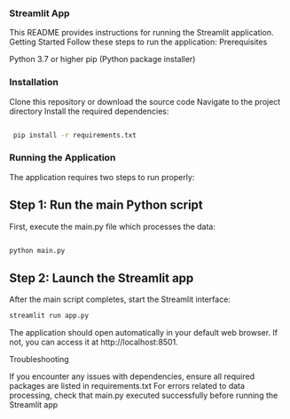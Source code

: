 ### Streamlit App
This README provides instructions for running the Streamlit application.
Getting Started
Follow these steps to run the application:
Prerequisites

Python 3.7 or higher
pip (Python package installer)

### Installation

Clone this repository or download the source code
Navigate to the project directory
Install the required dependencies:

``` bash

 pip install -r requirements.txt

 ```


### Running the Application
The application requires two steps to run properly:

## Step 1: Run the main Python script
First, execute the main.py file which processes the data:
``` bash

python main.py
```

## Step 2: Launch the Streamlit app
After the main script completes, start the Streamlit interface:
```bash
streamlit run app.py
```
The application should open automatically in your default web browser. If not, you can access it at http://localhost:8501.


Troubleshooting

If you encounter any issues with dependencies, ensure all required packages are listed in requirements.txt
For errors related to data processing, check that main.py executed successfully before running the Streamlit app